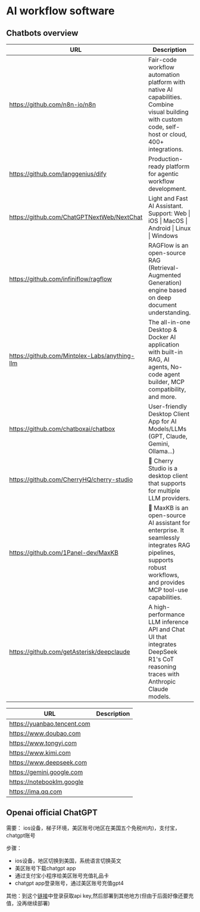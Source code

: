 # AI workflow software

## Chatbots overview

| URL                                             | Description                                                                                                                                                        |
| ----------------------------------------------- | ------------------------------------------------------------------------------------------------------------------------------------------------------------------ |
| <https://github.com/n8n-io/n8n>                 | Fair-code workflow automation platform with native AI capabilities. Combine visual building with custom code, self-host or cloud, 400+ integrations.               |
| <https://github.com/langgenius/dify>            | Production-ready platform for agentic workflow development.                                                                                                        |
| <https://github.com/ChatGPTNextWeb/NextChat>    | Light and Fast AI Assistant. Support: Web \| iOS \| MacOS \| Android \| Linux \| Windows                                                                           |
| <https://github.com/infiniflow/ragflow>         | RAGFlow is an open-source RAG (Retrieval-Augmented Generation) engine based on deep document understanding.                                                        |
| <https://github.com/Mintplex-Labs/anything-llm> | The all-in-one Desktop & Docker AI application with built-in RAG, AI agents, No-code agent builder, MCP compatibility, and more.                                   |
| <https://github.com/chatboxai/chatbox>          | User-friendly Desktop Client App for AI Models/LLMs (GPT, Claude, Gemini, Ollama...)                                                                               |
| <https://github.com/CherryHQ/cherry-studio>     | 🍒 Cherry Studio is a desktop client that supports for multiple LLM providers.                                                                                     |
| <https://github.com/1Panel-dev/MaxKB>           | 💬 MaxKB is an open-source AI assistant for enterprise. It seamlessly integrates RAG pipelines, supports robust workflows, and provides MCP tool-use capabilities. |
| <https://github.com/getAsterisk/deepclaude>     | A high-performance LLM inference API and Chat UI that integrates DeepSeek R1's CoT reasoning traces with Anthropic Claude models.                                  |

| URL                           | Description |
| ----------------------------- | ----------- |
| <https://yuanbao.tencent.com> |             |
| <https://www.doubao.com>      |             |
| <https://www.tongyi.com>      |             |
| <https://www.kimi.com>        |             |
| <https://www.deepseek.com>    |             |
| <https://gemini.google.com>   |             |
| <https://notebooklm.google>   |             |
| <https://ima.qq.com>          |             |

## Openai official ChatGPT

需要：
ios设备，梯子环境，美区账号(地区在美国五个免税州内)，支付宝，chatgpt账号

步骤：

- ios设备，地区切换到美国，系统语言切换英文
- 美区账号下载chatgpt app
- 通过支付宝小程序给美区账号充值礼品卡
- chatgpt app登录账号，通过美区账号充值gpt4

其他：到这个[链接](https://platform.openai.com/api-keys)中登录获取api key,然后部署到其他地方(但由于后面好像还要充值，没再继续部署)
